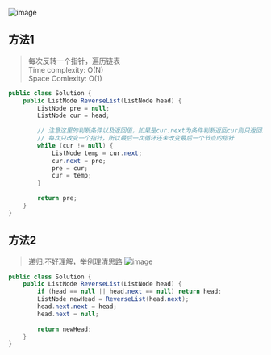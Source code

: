 ![image](https://user-images.githubusercontent.com/30597963/60725594-12ab2080-9f6c-11e9-8fdd-1fa1d64c9641.png)

## 方法1
> 每次反转一个指针，遍历链表  
Time complexity: O(N)  
Space Comlexity: O(1)

``` java
public class Solution {
    public ListNode ReverseList(ListNode head) {
        ListNode pre = null;
        ListNode cur = head;
        
        // 注意这里的判断条件以及返回值，如果是cur.next为条件判断返回cur则只返回最后一个节点，因为
        // 每次只改变一个指针，所以最后一次循环还未改变最后一个节点的指针
        while (cur != null) {
            ListNode temp = cur.next;
            cur.next = pre;
            pre = cur;
            cur = temp;
        }
        
        return pre;
    }
}
```

## 方法2
> 递归:不好理解，举例理清思路
![image](https://user-images.githubusercontent.com/30597963/60725694-543bcb80-9f6c-11e9-944b-67bffc9d3961.png)

``` java
public class Solution {
    public ListNode ReverseList(ListNode head) {
        if (head == null || head.next == null) return head;
        ListNode newHead = ReverseList(head.next);
        head.next.next = head;
        head.next = null;
        
        return newHead;
    }
}
```
